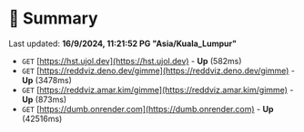 # 📖 Summary
Last updated: **16/9/2024, 11:21:52 PG "Asia/Kuala_Lumpur"**

- `GET` [https://hst.ujol.dev](https://hst.ujol.dev) - **Up** (582ms)
- `GET` [https://reddviz.deno.dev/gimme](https://reddviz.deno.dev/gimme) - **Up** (3478ms)
- `GET` [https://reddviz.amar.kim/gimme](https://reddviz.amar.kim/gimme) - **Up** (873ms)
- `GET` [https://dumb.onrender.com](https://dumb.onrender.com) - **Up** (42516ms)
